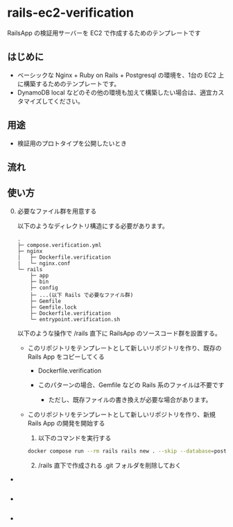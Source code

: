 # rails-ec2-verification
RailsApp の検証用サーバーを EC2 で作成するためのテンプレートです  

## はじめに

- ベーシックな Nginx + Ruby on Rails + Postgresql の環境を、1台の EC2 上に構築するためのテンプレートです。  
- DynamoDB local などのその他の環境も加えて構築したい場合は、適宜カスタマイズしてください。

## 用途

- 検証用のプロトタイプを公開したいとき

## 流れ



## 使い方

0. 必要なファイル群を用意する  

    以下のようなディレクトリ構造にする必要があります。

    ```
    .
    ├─ compose.verification.yml
    ├─ nginx
    |   ├─ Dockerfile.verification
    |   └─ nginx.conf
    └─ rails
        ├─ app
        ├─ bin
        ├─ config
        ├─ ...(以下 Rails で必要なファイル群)
        ├─ Gemfile
        ├─ Gemfile.lock
        ├─ Dockerfile.verification
        └─ entrypoint.verification.sh
    ```

    以下のような操作で /rails 直下に RailsApp のソースコード群を設置する。
    
    - このリポジトリをテンプレートとして新しいリポジトリを作り、既存の Rails App をコピーしてくる

        - Dockerfile.verification

        - このパターンの場合、Gemfile などの Rails 系のファイルは不要です

            - ただし、既存ファイルの書き換えが必要な場合があります。

    - このリポジトリをテンプレートとして新しいリポジトリを作り、新規 Rails App の開発を開始する

        1. 以下のコマンドを実行する

        ```bash
        docker compose run --rm rails rails new . --skip --database=postgresql --api --skip-bundle
        ```

        2. /rails 直下で作成される .git フォルダを削除しておく


- 

```

```

- 
```

```

- 

```

```
 